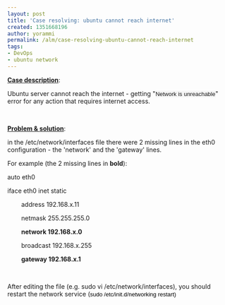 ```yaml
---
layout: post
title: 'Case resolving: ubuntu cannot reach internet'
created: 1351668196
author: yorammi
permalink: /alm/case-resolving-ubuntu-cannot-reach-internet
tags:
- DevOps
- ubuntu network
---
```

<p><u><strong>Case description</strong></u>:&nbsp;</p>
<p>Ubuntu server cannot reach the internet - getting &quot;<span style="background-color: rgb(245, 245, 245); color: rgb(24, 24, 24); font-family: verdana, arial, helvetica, sans-serif; font-size: 13px; line-height: normal; ">Network is unreachable</span>&quot; error for any action that requires internet access.</p>
<p>&nbsp;</p>
<p><u><strong>Problem &amp;&nbsp;</strong></u><u><strong>solution</strong></u>:&nbsp;</p>
<p>in the /etc/network/interfaces file there were 2 missing lines in the eth0 configuration - the 'network' and the 'gateway' lines.</p>
<p>For example (the 2 missing lines in <strong>bold</strong>):</p>
<p>auto eth0﻿</p>
<p>iface eth0 inet static</p>
<p>&nbsp; &nbsp; &nbsp; &nbsp; address 192.168.x.11</p>
<p>&nbsp; &nbsp; &nbsp; &nbsp; netmask 255.255.255.0</p>
<p>&nbsp; &nbsp; &nbsp; &nbsp; <strong>network 192.168.x.0</strong></p>
<p>&nbsp; &nbsp; &nbsp; &nbsp; broadcast 192.168.x.255</p>
<p>&nbsp; &nbsp; &nbsp; &nbsp; <strong>gateway 192.168.x.1</strong></p>
<p>&nbsp;</p>
<p>After editing the file (e.g. sudo vi /etc/network/interfaces), you should restart the network service (<span style="color: rgb(0, 0, 0); font-family: verdana, geneva, lucida, 'lucida grande', arial, helvetica, sans-serif; font-size: 13px; line-height: normal; ">sudo /etc/init.d/networking restart)</span></p>
<p>&nbsp;</p>

